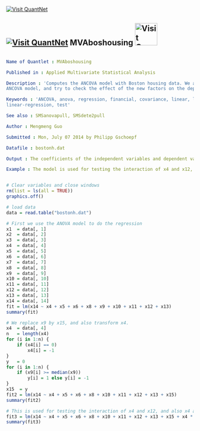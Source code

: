 
[<img src="https://github.com/QuantLet/Styleguide-and-Validation-procedure/blob/master/pictures/banner.png" alt="Visit QuantNet">](http://quantlet.de/index.php?p=info)

## [<img src="https://github.com/QuantLet/Styleguide-and-Validation-procedure/blob/master/pictures/qloqo.png" alt="Visit QuantNet">](http://quantlet.de/) **MVAboshousing** [<img src="https://github.com/QuantLet/Styleguide-and-Validation-procedure/blob/master/pictures/QN2.png" width="60" alt="Visit QuantNet 2.0">](http://quantlet.de/d3/ia)

```yaml

Name of Quantlet : MVAboshousing

Published in : Applied Multivariate Statistical Analysis

Description : 'Computes the ANCOVA model with Boston housing data. We add binary variable to the
ANCOVA model, and try to check the effect of the new factors on the dependent variable.'

Keywords : 'ANCOVA, anova, regression, financial, covariance, linear, linear-model,
linear-regression, test'

See also : SMSanovapull, SMSdete2pull

Author : Mengmeng Guo

Submitted : Mon, July 07 2014 by Philipp Gschoepf

Datafile : bostonh.dat

Output : The coefficients of the independent variables and dependent variable.

Example : The model is used for testing the interaction of x4 and x12, and also x4 and x15.

```


```r

# Clear variables and close windows
rm(list = ls(all = TRUE))
graphics.off()

# load data
data = read.table("bostonh.dat")

# First we use the ANOVA model to do the regression
x1  = data[, 1]
x2  = data[, 2]
x3  = data[, 3]
x4  = data[, 4]
x5  = data[, 5]
x6  = data[, 6]
x7  = data[, 7]
x8  = data[, 8]
x9  = data[, 9]
x10 = data[, 10]
x11 = data[, 11]
x12 = data[, 12]
x13 = data[, 13]
x14 = data[, 14]
fit = lm(x14 ~ x4 + x5 + x6 + x8 + x9 + x10 + x11 + x12 + x13)
summary(fit)

# We replace x9 by x15, and also transform x4.
x4  = data[, 4]
n   = length(x4)
for (i in 1:n) {
    if (x4[i] == 0) 
        x4[i] = -1
}
y   = 0
for (i in 1:n) {
    if (x9[i] >= median(x9)) 
        y[i] = 1 else y[i] = -1
}
x15  = y
fit2 = lm(x14 ~ x4 + x5 + x6 + x8 + x10 + x11 + x12 + x13 + x15)
summary(fit2)

# This is used for testing the interaction of x4 and x12, and also x4 and x15.
fit3 = lm(x14 ~ x4 + x5 + x6 + x8 + x10 + x11 + x12 + x13 + x15 + x4 * x12 + x4 * x15)
summary(fit3)

```
